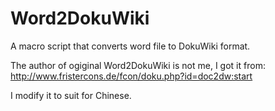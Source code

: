Word2DokuWiki
======

A macro script that converts word file to DokuWiki format.

The author of ogiginal Word2DokuWiki is not me, 
I got it from:  
http://www.fristercons.de/fcon/doku.php?id=doc2dw:start

I modify it to suit for Chinese.



